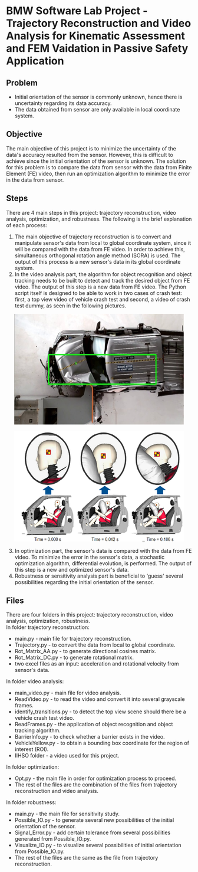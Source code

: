 # BMW Software Lab Project - Trajectory Reconstruction and Video Analysis for Kinematic Assessment and FEM Vaidation in Passive Safety Application

## Problem 
- Initial orientation of the sensor is commonly unknown, hence there is uncertainty regarding its data accuracy.
- The data obtained from sensor are only available in local coordinate system.

## Objective
The main objective of this project is to minimize the uncertainty of the data's accuracy resulted from the sensor. However, this is difficult to achieve since the initial orientation of the sensor is unknown. The solution for this problem is to compare the data from sensor with the data from Finite Element (FE) video, then run an optimization algorithm to minimize the error in the data from sensor.

## Steps
There are 4 main steps in this project: trajectory reconstruction, video analysis, optimization, and robustness. The following is the brief explanation of each process:
1. The main objective of trajectory reconstruction is to convert and manipulate sensor's data from local to global coordinate system, since it will be compared with the data from FE video. In order to achieve this, simultaneous orthogonal rotation angle method (SORA) is used. The output of this process is a new sensor's data in its global coordinate system.
2. In the video analysis part, the algorithm for object recognition and object tracking needs to be built to detect and track the desired object from FE video. The output of this step is a new data from FE video. The Python script itself is designed to be able to work in two cases of crash test: first, a top view video of vehicle crash test and second, a video of crash test dummy, as seen in the following pictures.
<p align="center">
  <img width="460" height="300" src="https://github.com/marcellusruben/BMW_Software_Lab/blob/master/frame_file_c119.jpg">
</p>
<p align="center">
  <img width="460" height="300" src="https://github.com/marcellusruben/BMW_Software_Lab/blob/master/videoPict.png">
</p>

3. In optimization part, the sensor's data is compared with the data from FE video. To minimize the error in the sensor's data, a stochastic optimization algorithm, differential evolution, is performed. The output of this step is a new and optimized sensor's data.
4. Robustness or sensitivity analysis part is beneficial to 'guess' several possibilities regarding the initial orientation of the sensor.

## Files
There are four folders in this project: trajectory reconstruction, video analysis, optimization, robustness.<br/>
In folder trajectory reconstruction:
- main.py - main file for trajectory reconstruction.
- Trajectory.py - to convert the data from local to global coordinate.
- Rot_Matrix_AA.py - to generate directional cosines matrix.
- Rot_Matrix_DC.py - to generate rotational matrix.
- two excel files as an input: acceleration and rotational velocity from sensor's data.<br/>

In folder video analysis:
- main_video.py - main file for video analysis.
- ReadVideo.py - to read the video and convert it into several grayscale frames.
- identify_transitions.py - to detect the top view scene should there be a vehicle crash test video.
- ReadFrames.py - the application of object recognition and object tracking algorithm.
- BarrierInfo.py - to check whether a barrier exists in the video.
- VehicleYellow.py - to obtain a bounding box coordinate for the region of interest (ROI).
- IIHSO folder - a video used for this project.<br/>

In folder optimization:
- Opt.py - the main file in order for optimization process to proceed.
- The rest of the files are the combination of the files from trajectory reconstruction and video analysis.<br/>

In folder robustness:
- main.py - the main file for sensitivity study.
- Possible_IO.py - to generate several new possibilities of the initial orientation of the sensor.
- Signal_Error.py -  add certain tolerance from several possibilities generated from Possible_IO.py.
- Visualize_IO.py - to visualize several possibilities of initial orientation from Possible_IO.py.
- The rest of the files are the same as the file from trajectory reconstruction.
